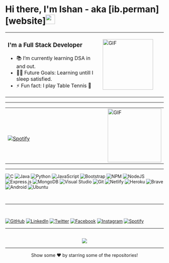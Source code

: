 # Hi there, I'm Ishan - aka [ib.perman][website]<img width="30px" src="https://media.tenor.com/images/3b388fe03da271d2674faf85eb7c3fcd/tenor.gif" />

<table width="100%"> 
  <tr>
    <td width="60%">
      <h3>I'm a Full Stack Developer</h3>
      <ul>
        <li>📚 I’m currently learning DSA in and out.</li>
        <li>💪🏼 Future Goals: Learning untill I sleep satisfied.</li>
        <li>⚡ Fun fact: I play Table Tennis 🏓</li>
      </ul>
    </td>
    <td width="40%">
      <img align="center" alt="GIF" height="160px" src="https://media.giphy.com/media/du3J3cXyzhj75IOgvA/giphy.gif">
    </td>

  </tr>
</table>

---

<table width="100%"> 
  <tr>
  <td width="60%">
      
&nbsp; <br> [![Spotify](https://novatorem.bgstatic.vercel.app/api/spotify)](https://open.spotify.com/user/go7y0s5sofwe71y51sgkul7vd?si=283bbea9ca254d39)

  </td>
  <td width="30%">
    <img align="right" alt="GIF" height="170px" src="https://media.giphy.com/media/J5B1Y8QZnzXXbLQIBu/giphy.gif" />
  </td>
</table>

---

![C](https://img.shields.io/badge/c-%2300599C.svg?style=for-the-badge&logo=c&logoColor=white)
![Java](https://img.shields.io/badge/java-%23ED8B00.svg?style=for-the-badge&logo=java&logoColor=white)
![Python](https://img.shields.io/badge/python-3670A0?style=for-the-badge&logo=python&logoColor=ffdd54)
![JavaScript](https://img.shields.io/badge/javascript-%23323330.svg?style=for-the-badge&logo=javascript&logoColor=%23F7DF1E)
![Bootstrap](https://img.shields.io/badge/bootstrap-%23563D7C.svg?style=for-the-badge&logo=bootstrap&logoColor=white)
![NPM](https://img.shields.io/badge/NPM-%23000000.svg?style=for-the-badge&logo=npm&logoColor=white)
![NodeJS](https://img.shields.io/badge/node.js-6DA55F?style=for-the-badge&logo=node.js&logoColor=white)
![Express.js](https://img.shields.io/badge/express.js-%23404d59.svg?style=for-the-badge&logo=express&logoColor=%2361DAFB)
![MongoDB](https://img.shields.io/badge/MongoDB-%234ea94b.svg?style=for-the-badge&logo=mongodb&logoColor=white)
![Visual Studio](https://img.shields.io/badge/Visual%20Studio-5C2D91.svg?style=for-the-badge&logo=visual-studio&logoColor=white)
![Git](https://img.shields.io/badge/git-%23F05033.svg?style=for-the-badge&logo=git&logoColor=white)
![Netlify](https://img.shields.io/badge/netlify-%23000000.svg?style=for-the-badge&logo=netlify&logoColor=#00C7B7)
![Heroku](https://img.shields.io/badge/heroku-%23430098.svg?style=for-the-badge&logo=heroku&logoColor=white)
![Brave](https://img.shields.io/badge/Brave-FB542B?style=for-the-badge&logo=Brave&logoColor=white)
![Android](https://img.shields.io/badge/Android-3DDC84?style=for-the-badge&logo=android&logoColor=white)
![Ubuntu](https://img.shields.io/badge/Ubuntu-E95420?style=for-the-badge&logo=ubuntu&logoColor=white)

<br/>

---

<br/>

[![GitHub](https://img.shields.io/badge/github-%23121011.svg?style=for-the-badge&logo=github&logoColor=white)](https://github.com/ishanbagchi)
[![LinkedIn](https://img.shields.io/badge/linkedin-%230077B5.svg?style=for-the-badge&logo=linkedin&logoColor=white)](https://linkedin.com/in/ishan-bagchi)
[![Twitter](https://img.shields.io/badge/Twitter-%231DA1F2.svg?style=for-the-badge&logo=Twitter&logoColor=white)](https://twitter.com/ishan_bagchi)
[![Facebook](https://img.shields.io/badge/Facebook-%231877F2.svg?style=for-the-badge&logo=Facebook&logoColor=white)](https://facebook.com/ib.perman)
[![Instagram](https://img.shields.io/badge/Instagram-%23E4405F.svg?style=for-the-badge&logo=Instagram&logoColor=white)](https://instagram.com/ib.perman)
[![Spotify](https://img.shields.io/badge/Spotify-1ED760?style=for-the-badge&logo=spotify&logoColor=white)](https://open.spotify.com/user/go7y0s5sofwe71y51sgkul7vd?si=d7a34f27224141f8)

---

<br/>

  <div align="center"> 
     <a href="">
      <img align="center" src="https://github-readme-stats-sigma-five.vercel.app/api?username=ishanbagchi&show_icons=true&count_private=true&theme=calm&line_height=25" />
    </a>
</div

<br/>

---

<p align="center">
Show some ❤️ by starring some of the repositories!
</p>
